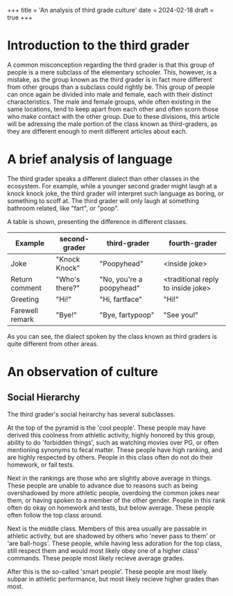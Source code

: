 +++
title = 'An analysis of third grade culture'
date = 2024-02-18
draft = true
+++

# Introduction to the third grader

A common misconception regarding the third grader is that this group of people is a mere subclass of the elementary schooler. This, however, is a mistake, as the group known as the third grader is in fact more different from other groups than a subclass could rightly be. This group of people can once again be divided into male and female, each with their distinct characteristics. The male and female groups, while often existing in the same locations, tend to keep apart from each other and often scorn those who make contact with the other group. Due to these divisions, this article will be adressing the male portion of the class known as third-graders, as they are different enough to merit different articles about each.

# A brief analysis of language

The third grader speaks a different dialect than other classes in the ecosystem. For example, while a younger second grader might laugh at a knock knock joke, the third grader will interpret such language as boring, or something to scoff at. The third grader will only laugh at something bathroom related, like "fart", or "poop". 

A table is shown, presenting the difference in different classes.

|Example       |second-grader|third-grader|fourth-grader  |
|--------------|-------------|------------|---------------|
|Joke          |"Knock Knock"|"Poopyhead" |\<inside joke\>|
|Return comment|"Who's there?"       |"No, you're a poopyhead"|\<traditional reply to inside joke\>|
|Greeting|"Hi!"|"Hi, fartface"|"Hi!"|
|Farewell remark|"Bye!"|"Bye, fartypoop"|"See you!"|

As you can see, the dialect spoken by the class known as third graders is quite different from other areas.

# An observation of culture

## Social Hierarchy

The third grader's social heirarchy has several subclasses. 

At the top of the pyramid is the 'cool people'. These people may have derived this coolness from athletic activity, highly honored by this group, ability to do 'forbidden things', such as watching movies over PG, or often mentioning synonyms to fecal matter. These people have high ranking, and are highly respected by others. People in this class often do not do their homework, or fail tests.

Next in the rankings are those who are slightly above average in things. These people are unable to advance due to reasons such as being overshadowed by more athletic people, overdoing the common jokes near them, or having spoken to a member of the other gender. People in this rank often do okay on homework and tests, but below average. These people often follow the top class around.

Next is the middle class. Members of this area usually are passable in athletic activity, but are shadowed by others who 'never pass to them' or 'are ball-hogs'. These people, while having less adoration for the top class, still respect them and would most likely obey one of a higher class' commands. These people most likely recieve average grades.

After this is the so-called 'smart people'. These people are most likely subpar in athletic performance, but most likely recieve higher grades than most. 
